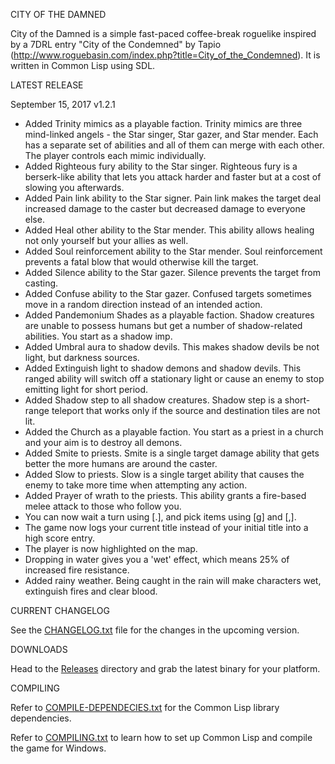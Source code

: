 CITY OF THE DAMNED

City of the Damned is a simple fast-paced coffee-break roguelike inspired by a 7DRL entry "City of the Condemned" by Tapio (http://www.roguebasin.com/index.php?title=City_of_the_Condemned). 
It is written in Common Lisp using SDL.

LATEST RELEASE

September 15, 2017 v1.2.1

- Added Trinity mimics as a playable faction. Trinity mimics are three mind-linked angels - the Star singer, Star gazer, and Star mender. Each has a separate set of abilities and all of them can merge with each other. The player controls each mimic individually.
- Added Righteous fury ability to the Star singer. Righteous fury is a berserk-like ability that lets you attack harder and faster but at a cost of slowing you afterwards.
- Added Pain link ability to the Star signer. Pain link makes the target deal increased damage to the caster but decreased damage to everyone else.
- Added Heal other ability to the Star mender. This ability allows healing not only yourself but your allies as well.
- Added Soul reinforcement ability to the Star mender. Soul reinforcement prevents a fatal blow that would otherwise kill the target.
- Added Silence ability to the Star gazer. Silence prevents the target from casting.
- Added Confuse ability to the Star gazer. Confused targets sometimes move in a random direction instead of an intended action.
- Added Pandemonium Shades as a playable faction. Shadow creatures are unable to possess humans but get a number of shadow-related abilities. You start as a shadow imp.
- Added Umbral aura to shadow devils. This makes shadow devils be not light, but darkness sources.
- Added Extinguish light to shadow demons and shadow devils. This ranged ability will switch off a stationary light or cause an enemy to stop emitting light for short period.
- Added Shadow step to all shadow creatures. Shadow step is a short-range teleport that works only if the source and destination tiles are not lit.
- Added the Church as a playable faction. You start as a priest in a church and your aim is to destroy all demons.
- Added Smite to priests. Smite is a single target damage ability that gets better the more humans are around the caster.
- Added Slow to priests. Slow is a single target ability that causes the enemy to take more time when attempting any action.
- Added Prayer of wrath to the priests. This ability grants a fire-based melee attack to those who follow you.
- You can now wait a turn using [.], and pick items using [g] and [,].
- The game now logs your current title instead of your initial title into a high score entry.
- The player is now highlighted on the map.
- Dropping in water gives you a 'wet' effect, which means 25% of increased fire resistance.
- Added rainy weather. Being caught in the rain will make characters wet, extinguish fires and clear blood.

CURRENT CHANGELOG

See the [CHANGELOG.txt](https://github.com/gwathlobal/CotD/blob/master/CHANGELOG.txt) file for the changes in the upcoming version.

DOWNLOADS

Head to the [Releases](https://github.com/gwathlobal/CotD/releases) directory and grab the latest binary for your platform.

COMPILING

Refer to [COMPILE-DEPENDECIES.txt](https://github.com/gwathlobal/CotD/blob/master/COMPILE-DEPENDECIES.txt) for the Common Lisp library dependencies.

Refer to [COMPILING.txt](https://github.com/gwathlobal/CotD/blob/master/COMPILING.txt) to learn how to set up Common Lisp and compile the game for Windows.